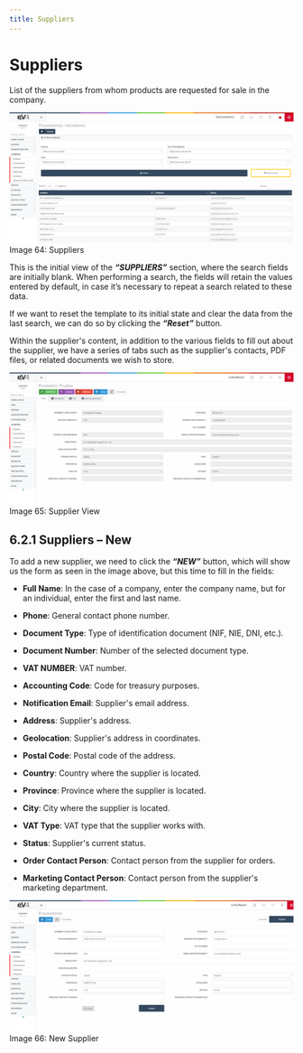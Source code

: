 ```yaml
---
title: Suppliers
---
```


# Suppliers

List of the suppliers from whom products are requested for sale in the company.

![Suppliers](../../../../assets/contabilidad/proveedores1.png)  
Image 64: Suppliers

This is the initial view of the ***“SUPPLIERS”*** section, where the search fields are initially blank. When performing a search, the fields will retain the values entered by default, in case it’s necessary to repeat a search related to these data.

If we want to reset the template to its initial state and clear the data from the last search, we can do so by clicking the ***“Reset”*** button.

Within the supplier's content, in addition to the various fields to fill out about the supplier, we have a series of tabs such as the supplier's contacts, PDF files, or related documents we wish to store.

![Supplier View](../../../../assets/contabilidad/proveedores2.png)  
Image 65: Supplier View

## 6.2.1 Suppliers – New

To add a new supplier, we need to click the ***“NEW”*** button, which will show us the form as seen in the image above, but this time to fill in the fields:

- **Full Name**: In the case of a company, enter the company name, but for an individual, enter the first and last name.

- **Phone**: General contact phone number.

- **Document Type**: Type of identification document (NIF, NIE, DNI, etc.).

- **Document Number**: Number of the selected document type.

- **VAT NUMBER**: VAT number.

- **Accounting Code**: Code for treasury purposes.

- **Notification Email**: Supplier's email address.

- **Address**: Supplier's address.

- **Geolocation**: Supplier's address in coordinates.

- **Postal Code**: Postal code of the address.

- **Country**: Country where the supplier is located.

- **Province**: Province where the supplier is located.

- **City**: City where the supplier is located.

- **VAT Type**: VAT type that the supplier works with.

- **Status**: Supplier's current status.

- **Order Contact Person**: Contact person from the supplier for orders.

- **Marketing Contact Person**: Contact person from the supplier's marketing department.

![New Supplier](../../../../assets/contabilidad/proveedores3.png)  
Image 66: New Supplier
